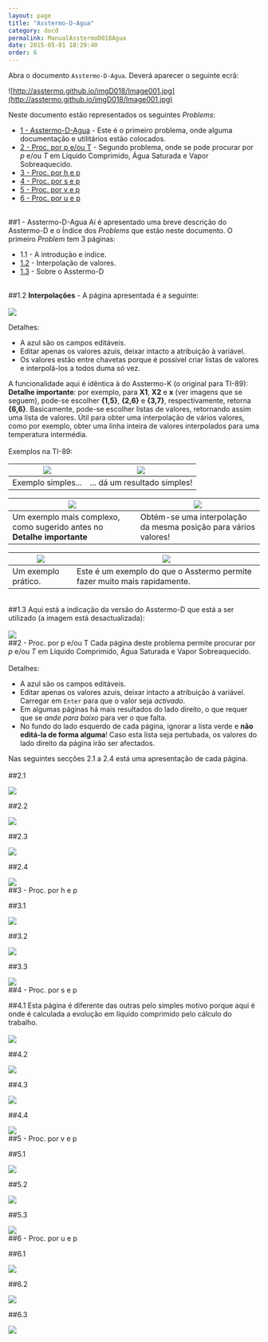 ```yaml
---
layout: page
title: "Asstermo-D-Agua"
category: docd
permalink: ManualAsstermoD018Agua
date: 2015-05-01 18:29:40
order: 6
---
```


Abra o documento `Asstermo-D-Agua`. Deverá aparecer o seguinte ecrã:

![http://asstermo.github.io/imgD018/Image001.jpg](http://asstermo.github.io/imgD018/Image001.jpg)

Neste documento estão representados os seguintes _Problems_:
  * [1 - Asstermo-D-Agua](#1_-_Asstermo-D-Agua) - Este é o primeiro problema, onde alguma documentação e utilitários estão colocados.
  * [2 - Proc. por p e/ou T](#2_-_Proc._por_p_e/ou_T) - Segundo problema, onde se pode procurar por _p_ e/ou _T_ em Líquido Comprimido, Água Saturada e Vapor Sobreaquecido.
  * [3 - Proc. por h e p](#3_-_Proc._por_h_e_p)
  * [4 - Proc. por s e p](#4_-_Proc._por_s_e_p)
  * [5 - Proc. por v e p](#5_-_Proc._por_v_e_p)
  * [6 - Proc. por u e p](#6_-_Proc._por_u_e_p)

<br>
##1 - Asstermo-D-Agua
Aí é apresentado uma breve descrição do Asstermo-D e o Índice dos <i>Problems</i> que estão neste documento. O primeiro <i>Problem</i> tem 3 páginas:<br>
<ul><li>1.1 - A introdução e índice.<br>
</li><li><a href='#1.2'>1.2</a> - Interpolação de valores.<br>
</li><li><a href='#1.3'>1.3</a> - Sobre o Asstermo-D</li></ul>

<br>
##1.2
<b>Interpolações</b> - A página apresentada é a seguinte:<br>
<br>
<img src='http://asstermo.github.io/imgD018/Image002.jpg' />

Detalhes:<br>
<ul><li>A azul são os campos editáveis.<br>
</li><li>Editar apenas os valores azuis, deixar intacto a atribuição à variável.<br>
</li><li>Os valores estão entre chavetas porque é possível criar listas de valores e interpolá-los a todos duma só vez.</li></ul>

A funcionalidade aqui é idêntica à do Asstermo-K (o original para TI-89):<br>
<b>Detalhe importante</b>: por exemplo, para <b>X1</b>, <b>X2</b> e <b>x</b> (ver imagens que se seguem), pode-se escolher <b>{1,5}</b>, <b>{2,6}</b> e <b>{3,7}</b>, respectivamente, retorna <b>{6,6}</b>. Basicamente, pode-se escolher listas de valores, retornando assim uma lista de valores. Útil para obter uma interpolação de vários valores, como por exemplo, obter uma linha inteira de valores interpolados para uma temperatura intermédia.<br>
<br>
Exemplos na TI-89:<br>
<table><thead><th> <img src='http://asstermo.github.io/img215/ManualAsstermo215Agua_22.png' /> </th><th> <img src='http://asstermo.github.io/img215/ManualAsstermo215Agua_23.png' /> </th></thead><tbody>
<tr><td> Exemplo simples...                                                                       </td><td> ... dá um resultado simples!                                                            </td></tr></tbody></table>

<table><thead><th> <img src='http://asstermo.github.io/img215/ManualAsstermo215Agua_24.png' /> </th><th> <img src='http://asstermo.github.io/img215/ManualAsstermo215Agua_25.png' /> </th></thead><tbody>
<tr><td> Um exemplo mais complexo, como sugerido antes no <b>Detalhe importante</b>               </td><td> Obtém-se uma interpolação da mesma posição para vários valores!                    </td></tr></tbody></table>

<table><thead><th> <img src='http://asstermo.github.io/img215/ManualAsstermo215Agua_26.png' /> </th><th> <img src='http://asstermo.github.io/img215/ManualAsstermo215Agua_27.png' /> </th></thead><tbody>
<tr><td> Um exemplo prático.                                                                     </td><td> Este é um exemplo do que o Asstermo permite fazer muito mais rapidamente.               </td></tr></tbody></table>

<br>
##1.3
Aqui está a indicação da versão do Asstermo-D que está a ser utilizado (a imagem está desactualizada):<br>
<br>
<img src='http://asstermo.github.io/imgD018/Image003.jpg' />

<br>
##2 - Proc. por p e/ou T
Cada página deste problema permite procurar por <i>p</i> e/ou <i>T</i>  em Líquido Comprimido, Água Saturada e Vapor Sobreaquecido.<br>
<br>
Detalhes:<br>
<ul><li>A azul são os campos editáveis.<br>
</li><li>Editar apenas os valores azuis, deixar intacto a atribuição à variável. Carregar em <code>Enter</code> para que o valor seja <i>activado</i>.<br>
</li><li>Em algumas páginas há mais resultados do lado direito, o que requer que se <i>ande para baixo</i> para ver o que falta.<br>
</li><li>No fundo do lado esquerdo de cada página, ignorar a lista verde e <b>não editá-la de forma alguma</b>! Caso esta lista seja pertubada, os valores do lado direito da página irão ser afectados.</li></ul>

Nas seguintes secções 2.1 a 2.4 está uma apresentação de cada página.<br>
<br>
##2.1

<img src='http://asstermo.github.io/imgD018/Image004.jpg' />

##2.2

<img src='http://asstermo.github.io/imgD018/Image005.jpg' />

##2.3

<img src='http://asstermo.github.io/imgD018/Image006.jpg' />

##2.4

<img src='http://asstermo.github.io/imgD018/Image007.jpg' />

<br>
##3 - Proc. por h e p

##3.1

<img src='http://asstermo.github.io/imgD018/Image008.jpg' />

##3.2

<img src='http://asstermo.github.io/imgD018/Image009.jpg' />

##3.3

<img src='http://asstermo.github.io/imgD018/Image010.jpg' />

<br>
##4 - Proc. por s e p

##4.1
Esta página é diferente das outras pelo simples motivo porque aqui é onde é calculada a evolução em líquido comprimido pelo cálculo do trabalho.<br>
<br>
<img src='http://asstermo.github.io/imgD018/Image011.jpg' />

##4.2

<img src='http://asstermo.github.io/imgD018/Image012.jpg' />

##4.3

<img src='http://asstermo.github.io/imgD018/Image014.jpg' />

##4.4

<img src='http://asstermo.github.io/imgD018/Image015.jpg' />

<br>
##5 - Proc. por v e p

##5.1

<img src='http://asstermo.github.io/imgD018/Image016.jpg' />

##5.2

<img src='http://asstermo.github.io/imgD018/Image017.jpg' />

##5.3

<img src='http://asstermo.github.io/imgD018/Image018.jpg' />

<br>
##6 - Proc. por u e p

##6.1

<img src='http://asstermo.github.io/imgD018/Image019.jpg' />

##6.2

<img src='http://asstermo.github.io/imgD018/Image020.jpg' />

##6.3

<img src='http://asstermo.github.io/imgD018/Image021.jpg' />

